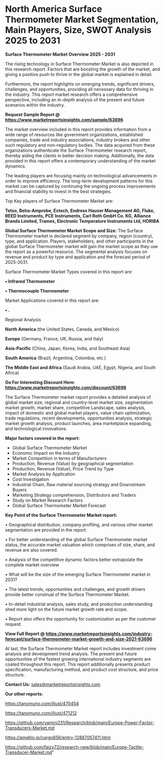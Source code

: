 # North America Surface Thermometer Market Segmentation, Main Players, Size, SWOT Analysis 2025 to 2031

<Strong> Surface Thermometer Market Overview 2025 - 2031</strong>

The rising technology in Surface Thermometer Market is also depicted in this research report. Factors that are boosting the growth of the market, and giving a positive push to thrive in the global market is explained in detail.

Furthermore, the report highlights on emerging trends, significant drivers, challenges, and opportunities, providing all necessary data for thriving in the industry. This report market research offers a comprehensive perspective, including an in-depth analysis of the present and future scenarios within the industry.

<strong>Request Sample Report @ <a href=https://www.marketreportsinsights.com/sample/63696>https://www.marketreportsinsights.com/sample/63696</a></strong>

The market overview included in this report provides information from a wide range of resources like government organizations, established companies, trade and industry associations, industry brokers and other such regulatory and non-regulatory bodies. The data acquired from these organizations authenticate the Surface Thermometer research report, thereby aiding the clients in better decision making. Additionally, the data provided in this report offers a contemporary understanding of the market dynamics.

The leading players are focusing mainly on technological advancements in order to improve efficiency. The long-term development patterns for this market can be captured by continuing the ongoing process improvements and financial stability to invest in the best strategies.

Top Key players of Surface Thermometer Market are:

<strong>Tetso, Beha-Amprobe, Extech, Endress Hauser Management AG, Fluke, REED Instruments, PCE Instruments, Carl Roth GmbH Co. KG, Alliance Brands Limited, Tramex, Electronic Temperature Instruments Ltd, HORIBA</strong>

<strong><b>Global Surface Thermometer Market Scope and Size:</b></strong>
The Surface Thermometer market is declared segment by company, region (country), type, and application. Players, stakeholders, and other participants in the global Surface Thermometer market will gain the market scope as they use the report as a powerful resource. The segmental analysis focuses on revenue and product by type and application and the forecast period of 2025-2031.

Surface Thermometer Market Types covered in this report are:

<strong>• Infrared Thermometer

• Thermocouple Thermometer</strong>

Market Applications covered in this report are:

<strong>• .</strong> 

Regional Analysis

<strong>North America</strong> (the United States, Canada, and Mexico)

<strong>Europe</strong> (Germany, France, UK, Russia, and Italy)

<strong>Asia-Pacific</strong> (China, Japan, Korea, India, and Southeast Asia)

<strong>South America</strong> (Brazil, Argentina, Colombia, etc.)

<strong>The Middle East and Africa</strong> (Saudi Arabia, UAE, Egypt, Nigeria, and South Africa)

<strong>Go For Interesting Discount Here: <a href=https://www.marketreportsinsights.com/discount/63696>https://www.marketreportsinsights.com/discount/63696</a></strong>

The Surface Thermometer market report provides a detailed analysis of global market size, regional and country-level market size, segmentation market growth, market share, competitive Landscape, sales analysis, impact of domestic and global market players, value chain optimization, trade regulations, recent developments, opportunities analysis, strategic market growth analysis, product launches, area marketplace expanding, and technological innovations.

<strong><b>Major factors covered in the report:</b></strong>
<ul>
  <li>Global Surface Thermometer Market </li>
  <li>Economic Impact on the Industry</li>
  <li>Market Competition in terms of Manufacturers</li>
  <li>Production, Revenue (Value) by geographical segmentation</li>
  <li>Production, Revenue (Value), Price Trend by Type</li>
  <li>Market Analysis by Application</li>
  <li>Cost Investigation</li>
  <li>Industrial Chain, Raw material sourcing strategy and Downstream Buyers</li>
  <li>Marketing Strategy comprehension, Distributors and Traders</li>
  <li>Study on Market Research Factors</li>
  <li>Global Surface Thermometer Market Forecast</li>
</ul>

<strong><b>Key Point of the Surface Thermometer Market report:</b></strong>

• Geographical distribution, company profiling, and various other market segmentation are provided in the report.

• For better understanding of the global Surface Thermometer market status, the accurate market valuation which comprises of size, share, and revenue are also covered.

• Analysis of the competitive dynamic factors better extrapolate the complete market overview

• What will be the size of the emerging Surface Thermometer market in 2031?

• The latest trends, opportunities and challenges, and growth drivers provide better construal of the Surface Thermometer Market.

• In-detail industrial analysis, sales study, and production understanding shed more light on the future market growth rate and scope.

• Report also offers the opportunity for customization as per the customer request.

<strong><b>View Full Report @ <a href=https://www.marketreportsinsights.com/industry-forecast/surface-thermometer-market-growth-and-size-2021-63696>https://www.marketreportsinsights.com/industry-forecast/surface-thermometer-market-growth-and-size-2021-63696</a></b></strong>


At last, the Surface Thermometer Market report includes investment come analysis and development trend analysis. The present and future opportunities of the fastest growing international industry segments are coated throughout this report. This report additionally presents product specification, manufacturing method, and product cost structure, and price structure.

<strong>Contact Us:</strong>
sales@marketreportsinsights.com

<strong>Our other reports:</strong>

<a href=https://tanomuno.com/illust/470454>https://tanomuno.com/illust/470454</a>

<a href=https://tanomuno.com/illust/471212>https://tanomuno.com/illust/471212</a>

<a href=https://github.com/yamini231/Research/blob/main/Europe-Power-Factor-Transducers-Market.md>https://github.com/yamini231/Research/blob/main/Europe-Power-Factor-Transducers-Market.md</a>

<a href=https://ameblo.jp/cargo656/entry-12887057411.html>https://ameblo.jp/cargo656/entry-12887057411.html</a>

<a href=https://github.com/faizy72/research-new/blob/main/Europe-Tactile-Transducer-Market.md>https://github.com/faizy72/research-new/blob/main/Europe-Tactile-Transducer-Market.md</a>"

